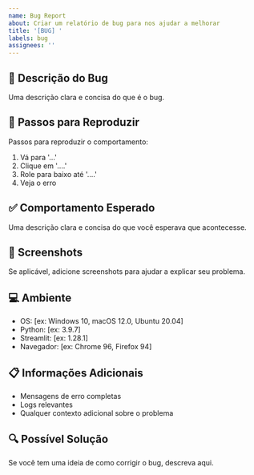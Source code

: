 ```yaml
---
name: Bug Report
about: Criar um relatório de bug para nos ajudar a melhorar
title: '[BUG] '
labels: bug
assignees: ''
---
```


## 🐛 Descrição do Bug
Uma descrição clara e concisa do que é o bug.

## 🔄 Passos para Reproduzir
Passos para reproduzir o comportamento:
1. Vá para '...'
2. Clique em '....'
3. Role para baixo até '....'
4. Veja o erro

## ✅ Comportamento Esperado
Uma descrição clara e concisa do que você esperava que acontecesse.

## 📸 Screenshots
Se aplicável, adicione screenshots para ajudar a explicar seu problema.

## 💻 Ambiente
- OS: [ex: Windows 10, macOS 12.0, Ubuntu 20.04]
- Python: [ex: 3.9.7]
- Streamlit: [ex: 1.28.1]
- Navegador: [ex: Chrome 96, Firefox 94]

## 📋 Informações Adicionais
- Mensagens de erro completas
- Logs relevantes
- Qualquer contexto adicional sobre o problema

## 🔍 Possível Solução
Se você tem uma ideia de como corrigir o bug, descreva aqui.
